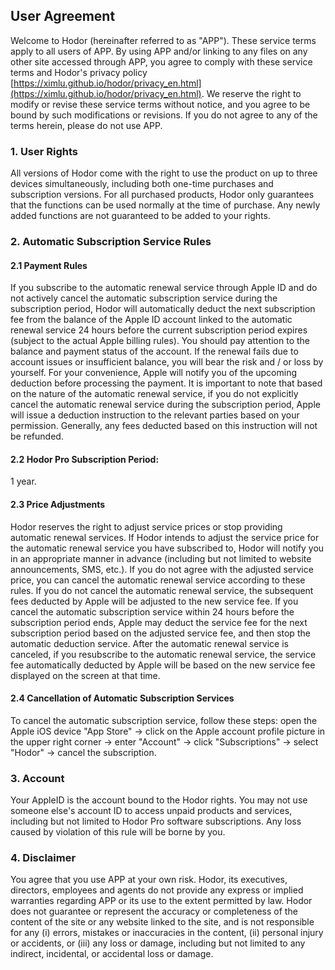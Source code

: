 ## User Agreement

Welcome to Hodor (hereinafter referred to as "APP"). These service terms apply to all users of APP. By using APP and/or linking to any files on any other site accessed through APP, you agree to comply with these service terms and Hodor's privacy policy [https://ximlu.github.io/hodor/privacy_en.html](https://ximlu.github.io/hodor/privacy_en.html).
We reserve the right to modify or revise these service terms without notice, and you agree to be bound by such modifications or revisions.
If you do not agree to any of the terms herein, please do not use APP.

### 1. User Rights

All versions of Hodor come with the right to use the product on up to three devices simultaneously, including both one-time purchases and subscription versions. For all purchased products, Hodor only guarantees that the functions can be used normally at the time of purchase. Any newly added functions are not guaranteed to be added to your rights.

### 2. Automatic Subscription Service Rules

#### 2.1 Payment Rules

If you subscribe to the automatic renewal service through Apple ID and do not actively cancel the automatic subscription service during the subscription period, Hodor will automatically deduct the next subscription fee from the balance of the Apple ID account linked to the automatic renewal service 24 hours before the current subscription period expires (subject to the actual Apple billing rules). You should pay attention to the balance and payment status of the account. If the renewal fails due to account issues or insufficient balance, you will bear the risk and / or loss by yourself. For your convenience, Apple will notify you of the upcoming deduction before processing the payment. It is important to note that based on the nature of the automatic renewal service, if you do not explicitly cancel the automatic renewal service during the subscription period, Apple will issue a deduction instruction to the relevant parties based on your permission. Generally, any fees deducted based on this instruction will not be refunded.

#### 2.2 Hodor Pro Subscription Period:

1 year.

#### 2.3 Price Adjustments

Hodor reserves the right to adjust service prices or stop providing automatic renewal services. If Hodor intends to adjust the service price for the automatic renewal service you have subscribed to, Hodor will notify you in an appropriate manner in advance (including but not limited to website announcements, SMS, etc.). If you do not agree with the adjusted service price, you can cancel the automatic renewal service according to these rules. If you do not cancel the automatic renewal service, the subsequent fees deducted by Apple will be adjusted to the new service fee. If you cancel the automatic subscription service within 24 hours before the subscription period ends, Apple may deduct the service fee for the next subscription period based on the adjusted service fee, and then stop the automatic deduction service. After the automatic renewal service is canceled, if you resubscribe to the automatic renewal service, the service fee automatically deducted by Apple will be based on the new service fee displayed on the screen at that time.

#### 2.4 Cancellation of Automatic Subscription Services

To cancel the automatic subscription service, follow these steps: open the Apple iOS device "App Store" -> click on the Apple account profile picture in the upper right corner -> enter "Account" -> click "Subscriptions" -> select "Hodor" -> cancel the subscription.

### 3. Account

Your AppleID is the account bound to the Hodor rights. You may not use someone else's account ID to access unpaid products and services, including but not limited to Hodor Pro software subscriptions. Any loss caused by violation of this rule will be borne by you.

### 4. Disclaimer

You agree that you use APP at your own risk. Hodor, its executives, directors, employees and agents do not provide any express or implied warranties regarding APP or its use to the extent permitted by law. Hodor does not guarantee or represent the accuracy or completeness of the content of the site or any website linked to the site, and is not responsible for any (i) errors, mistakes or inaccuracies in the content, (ii) personal injury or accidents, or (iii) any loss or damage, including but not limited to any indirect, incidental, or accidental loss or damage. 
